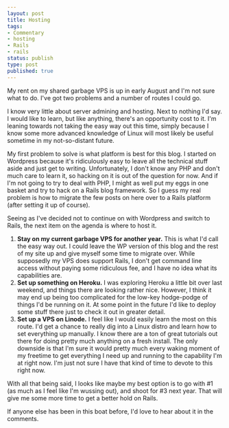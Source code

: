 ```yaml
--- 
layout: post
title: Hosting
tags: 
- Commentary
- hosting
- Rails
- rails
status: publish
type: post
published: true
---
```

My rent on my shared garbage VPS is up in early August and I'm not sure what to do. I've got two problems and a number of routes I could go.

I know very little about server admining and hosting. Next to nothing I'd say. I would like to learn, but like anything, there's an opportunity cost to it. I'm leaning towards not taking the easy way out this time, simply because I know some more advanced knowledge of Linux will most likely be useful sometime in my not-so-distant future.

My first problem to solve is what platform is best for this blog. I started on Wordpress because it's ridiculously easy to leave all the technical stuff aside and just get to writing. Unfortunately, I don't know any PHP and don't much care to learn it, so hacking on it is out of the question for now. And if I'm not going to try to deal with PHP, I might as well put my eggs in one basket and try to hack on a Rails blog framework. So I guess my real problem is how to migrate the few posts on here over to a Rails platform (after setting it up of course).

Seeing as I've decided not to continue on with Wordpress and switch to Rails, the next item on the agenda is where to host it.
<ol>
	<li><strong>Stay on my current garbage VPS for another year.</strong> This is what I'd call the easy way out. I could leave the WP version of this blog and the rest of my site up and give myself some time to migrate over. While supposedly my VPS does support Rails, I don't get command line access without paying some ridiculous fee, and I have no idea what its capabilities are.</li>
	<li><strong>Set up something on Heroku.</strong> I was exploring Heroku a little bit over last weekend, and things there are looking rather nice. However, I think it may end up being too complicated for the low-key hodge-podge of things I'd be running on it. At some point in the future I'd like to deploy some stuff there just to check it out in greater detail.</li>
	<li><strong>Set up a VPS on Linode.</strong> I feel like I would easily learn the most on this route. I'd get a chance to really dig into a Linux distro and learn how to set everything up manually. I know there are a ton of great tutorials out there for doing pretty much anything on a fresh install. The only downside is that I'm sure it would pretty much every waking moment of my freetime to get everything I need up and running to the capability I'm at right now. I'm just not sure I have that kind of time to devote to this right now.</li>
</ol>
With all that being said, I looks like maybe my best option is to go with #1 (as much as I feel like I'm wussing out), and shoot for #3 next year. That will give me some more time to get a better hold on Rails.

If anyone else has been in this boat before, I'd love to hear about it in the comments.
